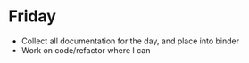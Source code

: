 # Friday
 - Collect all documentation for the day, and place into binder
 - Work on code/refactor where I can


